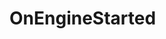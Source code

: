 <Badge type="danger" text="Carbon Compatible"/><Badge type="warning" text="Oxide Compatible"/>
# OnEngineStarted
```csharp

```
